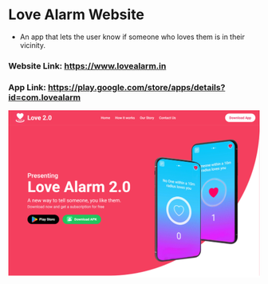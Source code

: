 # Love Alarm Website
- An app that lets the user know if someone who loves them is in their vicinity.

### Website Link: https://www.lovealarm.in
### App Link: https://play.google.com/store/apps/details?id=com.lovealarm

![alt text](lovealarm.png)
